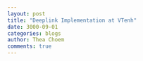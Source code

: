 ```yaml
---
layout: post
title: "Deeplink Implementation at VTenh"
date: 3000-09-01
categories: blogs
author: Thea Choem
comments: true
---
```

